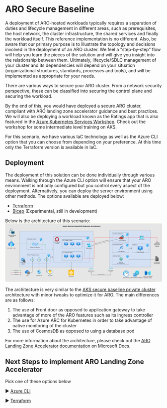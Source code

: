 # ARO Secure Baseline

A deployment of ARO-hosted workloads typically requires a separation of duties and lifecycle management in different areas, such as prerequisites, the host network, the cluster infrastructure, the shared services and finally the workload itself. This reference implementation is no different. Also, be aware that our primary purpose is to illustrate the topology and decisions involved in the deployment of an ARO cluster. We feel a "step-by-step" flow will help you learn the pieces of the solution and will give you insight into the relationship between them. Ultimately, lifecycle/SDLC management of your cluster and its dependencies will depend on your situation (organizational structures, standards, processes and tools), and will be implemented as appropriate for your needs.

There are various ways to secure your ARO cluster. From a network security perspective, these can be classified into securing the control plane and securing the workload.

By the end of this, you would have deployed a secure ARO cluster, compliant with ARO landing zone accelerator guidance and best practices. We will also be deploying a workload known as the Ratings app that is also featured in the [Azure Kubernetes Services Workshop](https://docs.microsoft.com/en-us/learn/modules/aks-workshop/). Check out the workshop for some intermediate level training on AKS.

For this scenario, we have various IaC technology as well as the Azure CLI option that you can choose from depending on your preference. At this time only the Terraform version is available in IaC.

## Deployment

The deployment of this solution can be done individually through various means. Walking through the Azure CLI option will ensure that your ARO environment is not only configured but you control every aspect of the deployment. Alternatively, you can deploy the server environment using other methods. The options available are deployed below:

* [Terraform](./terraform/README.md) 
* [Bicep](./bicep/README.md) (Experimental, still in development)

Below is the architecture of this scenario:
![Architectural diagram for the secure baseline scenario.](../../media/aro_landing_zone_Architecture.png)

The architecture is very similar to the [AKS secure baseline private cluster](https://github.com/Azure/AKS-Landing-Zone-Accelerator/tree/main/Scenarios/AKS-Secure-Baseline-PrivateCluster) architecture with minor tweaks to optimize it for ARO. The main differences are as follows:
1. The use of Front door as opposed to application gateway to take advantage of more of the ARO features such as its ingress controller
1. The use for Azure ARC for Kubernetes in order to take advantage of native monitoring of the cluster
1. The use of CosmosDB as opposed to using a database pod

For more information about the architecture, please check out the [ARO Landing Zone Accelerator documentation](https://docs.microsoft.com/en-us/azure/cloud-adoption-framework/scenarios/app-platform/azure-red-hat-openshift/landing-zone-accelerator) on Microsoft Docs.

## Next Steps to implement ARO Landing Zone Accelerator

Pick one of these options below

:arrow_forward: [Azure CLI](./Azure-CLI/README.md)

:arrow_forward: [Terraform](./terraform/README.md)
